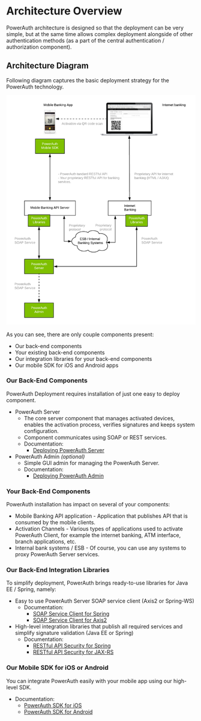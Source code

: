 # Architecture Overview

PowerAuth architecture is designed so that the deployment can be very simple, but at the same time allows complex deployment alongside of other authentication methods (as a part of the central authentication / authorization component).

## Architecture Diagram

Following diagram captures the basic deployment strategy for the PowerAuth technology.

![Architecture Overview](./resources/images/arch_overview.png)

As you can see, there are only couple components present:

- Our back-end components
- Your existing back-end components
- Our integration libraries for your back-end components
- Our mobile SDK for iOS and Android apps

### Our Back-End Components

PowerAuth Deployment requires installation of just one easy to deploy component.

- PowerAuth Server
    - The core server component that manages activated devices, enables the activation process, verifies signatures and keeps system configuration.
    - Component communicates using SOAP or REST services.
    - Documentation:
        - [Deploying PowerAuth Server](https://github.com/wultra/powerauth-server/blob/develop/docs/Deploying-PowerAuth-Server.md)
- PowerAuth Admin _(optional)_
    - Simple GUI admin for managing the PowerAuth Server.
    - Documentation:
        - [Deploying PowerAuth Admin](https://github.com/wultra/powerauth-admin/blob/develop/docs/Deploying-PowerAuth-Admin.md)

### Your Back-End Components

PowerAuth installation has impact on several of your components:

- Mobile Banking API application - Application that publishes API that is consumed by the mobile clients.
- Activation Channels - Various types of applications used to activate PowerAuth Client, for example the internet banking, ATM interface, branch applications, etc.
- Internal bank systems / ESB - Of course, you can use any systems to proxy PowerAuth Server services.

### Our Back-End Integration Libraries

To simplify deployment, PowerAuth brings ready-to-use libraries for Java EE / Spring, namely:

- Easy to use PowerAuth Server SOAP service client (Axis2 or Spring-WS)
    - Documentation:
        - [SOAP Service Client for Spring](https://github.com/wultra/powerauth-server/blob/develop/docs/Configuring-SOAP-Client-for-Spring.md)
        - [SOAP Service Client for Axis2](https://github.com/wultra/powerauth-server/blob/develop/docs/Configuring-SOAP-Client-for-Axis2.md)
- High-level integration libraries that publish all required services and simplify signature validation (Java EE or Spring)
    - Documentation:
        - [RESTful API Security for Spring](https://github.com/wultra/powerauth-restful-integration/blob/develop/docs/RESTful-API-for-Spring.md)
        - [RESTful API Security for JAX-RS](https://github.com/wultra/powerauth-restful-integration/blob/develop/docs/RESTful-API-for-JavaEE.md)

### Our Mobile SDK for iOS or Android

You can integrate PowerAuth easily with your mobile app using our high-level SDK.

- Documentation:
    - [PowerAuth SDK for iOS](https://github.com/wultra/powerauth-mobile-sdk/blob/develop/docs/PowerAuth-SDK-for-iOS.md)
    - [PowerAuth SDK for Android](https://github.com/wultra/powerauth-mobile-sdk/blob/develop/docs/PowerAuth-SDK-for-Android.md)
